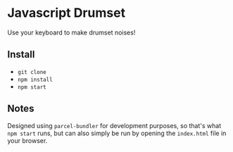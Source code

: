 # Javascript Drumset

Use your keyboard to make drumset noises!

## **Install**

* `git clone`
* `npm install`
* `npm start`

## **Notes**

Designed using `parcel-bundler` for development purposes, so that's what `npm start` runs, but can also simply be run by opening the `index.html` file in your browser.
